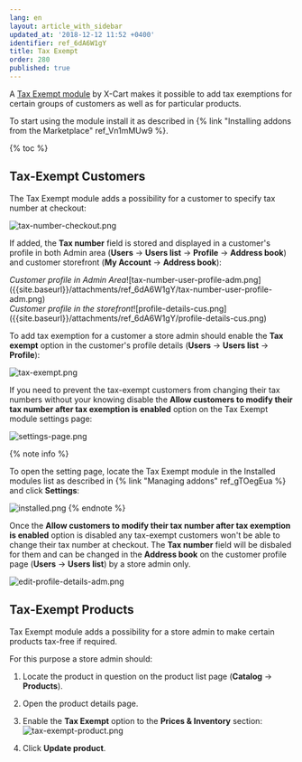 ```yaml
---
lang: en
layout: article_with_sidebar
updated_at: '2018-12-12 11:52 +0400'
identifier: ref_6dA6W1gY
title: Tax Exempt
order: 280
published: true
---
```

A [Tax Exempt module](https://market.x-cart.com/addons/tax-exemption.html "Tax Exempt") by X-Cart makes it possible to add tax exemptions for certain groups of customers as well as for particular products.

To start using the module install it as described in {% link "Installing addons from the Marketplace" ref_Vn1mMUw9 %}.

{% toc %}

## Tax-Exempt Customers

The Tax Exempt module adds a possibility for a customer to specify tax number at checkout:

![tax-number-checkout.png]({{site.baseurl}}/attachments/ref_6dA6W1gY/tax-number-checkout.png)

If added, the **Tax number** field is stored and displayed in a customer's profile in both Admin area (**Users** -> **Users list** -> **Profile** -> **Address book**) and customer storefront (**My Account** -> **Address book**):

<div class="ui stackable two column grid">
  <div class="column" markdown="span"><i>Customer profile in Admin Area</i>![tax-number-user-profile-adm.png]({{site.baseurl}}/attachments/ref_6dA6W1gY/tax-number-user-profile-adm.png)</div>
  <div class="column" markdown="span"><i>Customer profile in the storefront</i>![profile-details-cus.png]({{site.baseurl}}/attachments/ref_6dA6W1gY/profile-details-cus.png)
</div>
</div>

To add tax exemption for a customer a store admin should enable the **Tax exempt** option in the customer's profile details (**Users** -> **Users list** -> **Profile**):

![tax-exempt.png]({{site.baseurl}}/attachments/ref_6dA6W1gY/tax-exempt.png)

If you need to prevent the tax-exempt customers from changing their tax numbers without your knowing disable the **Allow customers to modify their tax number after tax exemption is enabled** option on the Tax Exempt module settings page: 

![settings-page.png]({{site.baseurl}}/attachments/ref_6dA6W1gY/settings-page.png)

{% note info %}

To open the setting page, locate the Tax Exempt module in the Installed modules list as described in {% link "Managing addons" ref_gTOegEua %} and click **Settings**:

![installed.png]({{site.baseurl}}/attachments/ref_6dA6W1gY/installed.png)
{% endnote %}

Once the **Allow customers to modify their tax number after tax exemption is enabled** option is disabled any tax-exempt customers won't be able to change their tax number at checkout. The **Tax number** field will be disbaled for them and can be changed in the **Address book** on the customer profile page (**Users** -> **Users list**) by a store admin only. 

![edit-profile-details-adm.png]({{site.baseurl}}/attachments/ref_6dA6W1gY/edit-profile-details-adm.png)

## Tax-Exempt Products

Tax Exempt module adds a possibility for a store admin to make certain products tax-free if required. 

For this purpose a store admin should:
1. Locate the product in question on the product list page (**Catalog** -> **Products**).
2. Open the product details page.
3. Enable the **Tax Exempt** option to the **Prices & Inventory** section:
   ![tax-exempt-product.png]({{site.baseurl}}/attachments/ref_6dA6W1gY/tax-exempt-product.png)

4. Click **Update product**.
